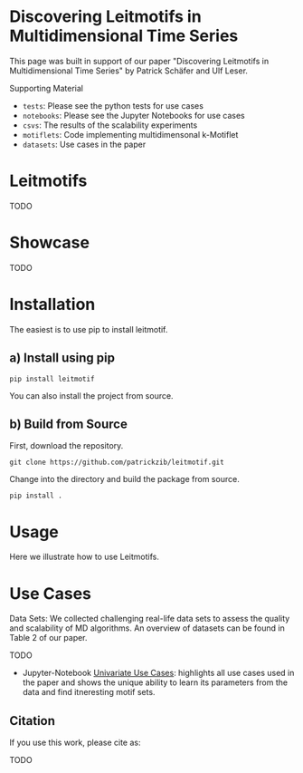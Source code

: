 # Discovering Leitmotifs in Multidimensional Time Series

This page was built in support of our paper "Discovering Leitmotifs in Multidimensional 
Time Series" by Patrick Schäfer and Ulf Leser.

Supporting Material
- `tests`: Please see the python tests for use cases
- `notebooks`: Please see the Jupyter Notebooks for use cases
- `csvs`: The results of the scalability experiments
- `motiflets`: Code implementing multidimensonal k-Motiflet
- `datasets`: Use cases in the paper

# Leitmotifs

TODO 

# Showcase

TODO 

# Installation

The easiest is to use pip to install leitmotif.

## a) Install using pip
```
pip install leitmotif
```

You can also install the project from source.

## b) Build from Source

First, download the repository.
```
git clone https://github.com/patrickzib/leitmotif.git
```

Change into the directory and build the package from source.
```
pip install .
```

# Usage

Here we illustrate how to use Leitmotifs.

# Use Cases

Data Sets: We collected challenging real-life data sets to assess the quality and 
scalability of MD algorithms. An overview of datasets can be found in Table 2 
of our paper. 

TODO

- Jupyter-Notebook 
<a href="notebooks/use_cases_paper.ipynb">Univariate Use Cases</a>:
highlights all use cases used in the paper and shows the unique ability 
to learn its parameters from the data and find itneresting motif sets.


## Citation
If you use this work, please cite as:

TODO
